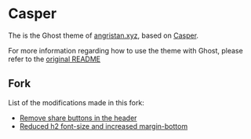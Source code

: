 # Casper

The is the Ghost theme of [angristan.xyz](https://angristan.xyz), based on [Casper](https://github.com/TryGhost/Casper).

For more information regarding how to use the theme with Ghost, please refer to the [original README](https://github.com/TryGhost/Casper)

## Fork

List of the modifications made in this fork:

* [Remove share buttons in the header](https://github.com/Angristan/Casper/commit/b4530b973a71bcdfce82c02572525171a5fa9159)
* [Reduced h2 font-size and increased margin-bottom](https://github.com/Angristan/Casper/commit/9570c4231d5051d3e8289f34092e66157b98c968)